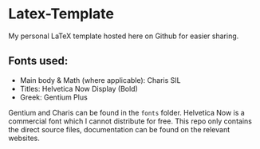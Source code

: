 # Latex-Template
My personal LaTeX template hosted here on Github for easier sharing.

## Fonts used: 
* Main body & Math (where applicable): Charis SIL
* Titles: Helvetica Now Display (Bold)
* Greek: Gentium Plus

Gentium and Charis can be found in the `fonts` folder. Helvetica Now is a commercial font which I cannot distribute for free. This repo only contains the direct source files, documentation can be found on the relevant websites.
